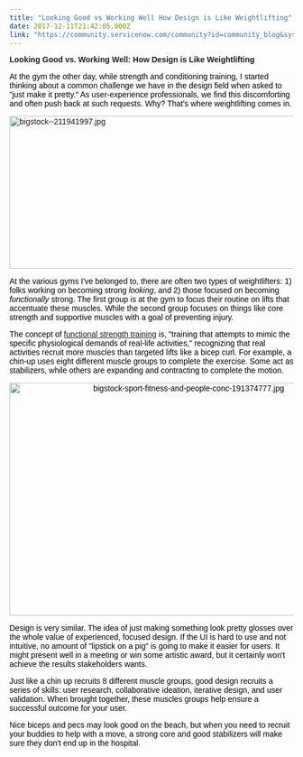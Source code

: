 ```yaml
---
title: "Looking Good vs Working Well How Design is Like Weightlifting"
date: 2017-12-11T21:42:05.000Z
link: "https://community.servicenow.com/community?id=community_blog&sys_id=27ed222ddbd0dbc01dcaf3231f9619fd"
---
```

<p><span style="font-family: arial, helvetica, sans-serif;"> </span></p><p><span style="font-family: arial, helvetica, sans-serif;"><strong>Looking Good vs. Working Well: How Design is Like Weightlifting</strong></span></p><p><span style="font-family: arial, helvetica, sans-serif;"> </span></p><p><span style="font-family: arial, helvetica, sans-serif; color: black;">At the gym the other day, while strength and conditioning training, I started thinking about a common challenge we have in the design field when asked to "just make it pretty." As user-experience professionals, we find this discomforting and often push back at such requests. Why? That's where weightlifting comes in. </span></p><p><span style="font-family: arial, helvetica, sans-serif;"> </span></p><p><span style="font-family: arial, helvetica, sans-serif;"><img  alt="bigstock--211941997.jpg" class="image-1 jive-image" src="ed8d6b7ddbd81fc03eb27a9e0f96192e.iix" style="width: 620px; height: 271px; display: block; margin-left: auto; margin-right: auto;"/></span></p><p><span style="font-family: arial, helvetica, sans-serif; color: black;">At the various gyms I've belonged to, there are often two types of weightlifters: 1) folks working on becoming strong <em>looking</em>, and 2) those focused on becoming <em>functionally</em> strong. The first group is at the gym to focus their routine on lifts that accentuate these muscles. While the second group focuses on things like core strength and supportive muscles with a goal of preventing injury. </span></p><p><span style="font-family: arial, helvetica, sans-serif;"> </span></p><p><span style="font-family: arial, helvetica, sans-serif;"><span style="color: black;">The concept of <a title="ww.inbodyusa.com/blogs/inbodyblog/functional-strength-training-what-it-is-why-you-need-it-and-exercises-to-get-started" href="https://www.inbodyusa.com/blogs/inbodyblog/functional-strength-training-what-it-is-why-you-need-it-and-exercises-to-get-started">functional strength training</a> is, "</span><span style="color: black;">t</span><span style="color: black;">raining that attempts to mimic the specific physiological demands of real-life activities</span><span style="color: black;">," recognizing that real activities recruit more muscles than targeted lifts like a bicep curl. For example, a chin-up uses eight different muscle groups to complete the exercise. Some act as stabilizers, while others are expanding and contracting to complete the motion.</span></span></p><p></p><p style="text-align: center;"><span style="color: black; font-family: arial, helvetica, sans-serif;"><img  alt="bigstock-sport-fitness-and-people-conc-191374777.jpg" class="image-2 jive-image" src="ec32ddc6dbd4130468c1fb651f9619ec.iix" style="width: 620px; height: 413px;"/></span></p><p><span style="font-family: arial, helvetica, sans-serif;"> </span></p><p><span style="font-family: arial, helvetica, sans-serif; color: black;">Design is very similar. The idea of just making something look pretty glosses over the whole value of experienced, focused design. If the UI is hard to use and not intuitive, no amount of "lipstick on a pig" is going to make it easier for users. It might present well in a meeting or win some artistic award, but it certainly won't achieve the results stakeholders wants. </span></p><p><span style="font-family: arial, helvetica, sans-serif;"> </span></p><p><span style="font-family: arial, helvetica, sans-serif; color: black;">Just like a chin up recruits 8 different muscle groups, good design recruits a series of skills: user research, collaborative ideation, iterative design, and user validation. When brought together, these muscles groups help ensure a successful outcome for your user. </span></p><p><span style="font-family: arial, helvetica, sans-serif;"> </span></p><p><span style="font-family: arial, helvetica, sans-serif; color: black;">Nice biceps and pecs may look good on the beach, but when you need to recruit your buddies to help with a move, a strong core and good stabilizers will make sure they don't end up in the hospital. </span></p><p><span style="font-family: arial, helvetica, sans-serif;"> </span></p><p><span style="font-family: arial, helvetica, sans-serif;"> </span></p><p><span style="font-family: arial, helvetica, sans-serif;"> </span></p>